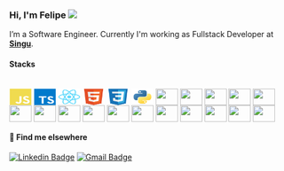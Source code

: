 ### Hi, I'm Felipe <img src="https://media.giphy.com/media/hvRJCLFzcasrR4ia7z/giphy.gif" width="30" >

I’m a Software Engineer. Currently I'm working as Fullstack Developer at [**Singu**](https://www.linkedin.com/company/singu/mycompany/).

#### Stacks
<div style="display: inline_block"><br>
    <img align="center" height="30" width="40" src="https://raw.githubusercontent.com/devicons/devicon/master/icons/javascript/javascript-plain.svg">
    <img align="center" height="30" width="40" src="https://raw.githubusercontent.com/devicons/devicon/master/icons/typescript/typescript-plain.svg">
    <img align="center" height="30" width="40" src="https://raw.githubusercontent.com/devicons/devicon/master/icons/react/react-original.svg">
    <img align="center" height="30" width="40" src="https://raw.githubusercontent.com/devicons/devicon/master/icons/html5/html5-original.svg">
    <img align="center" height="30" width="40" src="https://raw.githubusercontent.com/devicons/devicon/master/icons/css3/css3-original.svg">
    <img align="center" height="30" width="40" src="https://raw.githubusercontent.com/devicons/devicon/master/icons/python/python-original.svg">
    <img align="center" height="30" width="40" src="https://cdn.jsdelivr.net/gh/devicons/devicon/icons/nodejs/nodejs-original.svg" />  
    <img align="center" height="30" width="40"  src="https://cdn.jsdelivr.net/gh/devicons/devicon/icons/nestjs/nestjs-plain.svg" />
    <img align="center" height="30" width="40" src="https://cdn.jsdelivr.net/gh/devicons/devicon/icons/nextjs/nextjs-original-wordmark.svg" /> 
    <img align="center" height="30" width="40" src="https://cdn.jsdelivr.net/gh/devicons/devicon/icons/docker/docker-original-wordmark.svg" />
    <img align="center" height="30" width="40" src="https://cdn.jsdelivr.net/gh/devicons/devicon/icons/jenkins/jenkins-original.svg" />
    <img align="center" height="30" width="40" src="https://cdn.jsdelivr.net/gh/devicons/devicon/icons/graphql/graphql-plain-wordmark.svg" />
    <img align="center" height="30" width="40" src="https://cdn.jsdelivr.net/gh/devicons/devicon/icons/gradle/gradle-plain-wordmark.svg" />
    <img align="center" height="30" width="40" src="https://cdn.jsdelivr.net/gh/devicons/devicon/icons/git/git-plain-wordmark.svg" />
    <img align="center" height="30" width="40" src="https://cdn.jsdelivr.net/gh/devicons/devicon/icons/gitlab/gitlab-original-wordmark.svg" />
    <img align="center" height="30" width="40" src="https://cdn.jsdelivr.net/gh/devicons/devicon/icons/grafana/grafana-original-wordmark.svg" />
    <img align="center" height="30" width="40" src="https://cdn.jsdelivr.net/gh/devicons/devicon/icons/jest/jest-plain.svg" />
    <img align="center" height="30" width="40" src="https://cdn.jsdelivr.net/gh/devicons/devicon/icons/jira/jira-original-wordmark.svg" />
    <img align="center" height="30" width="40" src="https://cdn.jsdelivr.net/gh/devicons/devicon/icons/confluence/confluence-original-wordmark.svg" />    
    <img align="center" height="30" width="40" src="https://cdn.jsdelivr.net/gh/devicons/devicon/icons/express/express-original-wordmark.svg" />
    <img align="center" height="30" width="40" src="https://cdn.jsdelivr.net/gh/devicons/devicon/icons/eslint/eslint-original-wordmark.svg" />
    <img align="center" height="30" width="40" src="https://cdn.jsdelivr.net/gh/devicons/devicon/icons/gatsby/gatsby-original-wordmark.svg" />
</div>

#### 💬 Find me elsewhere

[![Linkedin Badge](https://img.shields.io/badge/-Linkedin-blue?style=flat-square&logo=Linkedin&logoColor=white&link=https://www.linkedin.com/in/rodrigo-goncalves-santana/)](https://www.linkedin.com/in/felipelpk/) 
[![Gmail Badge](https://img.shields.io/badge/-Gmail-c14438?style=flat-square&logo=Gmail&logoColor=white&link=mailto:felipealves.guaruja@gmail.com)](mailto:felipealves.guaruja@gmail.com)


